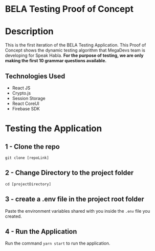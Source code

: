 # BELA Testing Proof of Concept

# Description

This is the first iteration of the BELA Testing Application. This Proof of Concept shows the dynamic testing algorithm that MegaDevs team is developing
for Speak Habla. **For the purpose of testing, we are only making the first 10 grammar questions available.**

## Technologies Used

- React JS
- Crypto.js
- Session Storage
- React CoreUI
- Firebase SDK

# Testing the Application

## 1 - Clone the repo

```
git clone [repoLink]
```

## 2 - Change Directory to the project folder

```
cd [projectDirectory]
```

## 3 - create a .env file in the project root folder

Paste the environment variables shared with you inside the `.env` file you created.

## 4 - Run the Application

Run the command `yarn start` to run the application.
